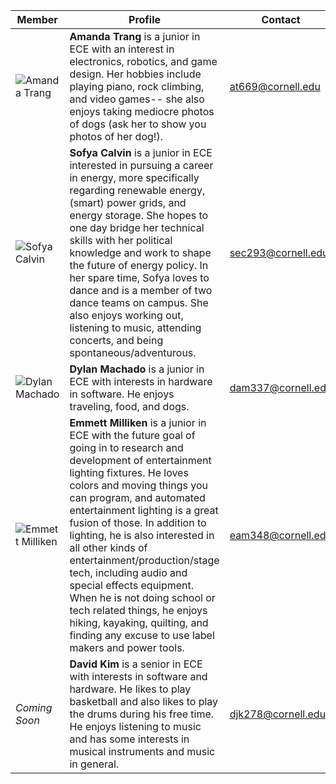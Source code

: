 Member | Profile | Contact
--------------|-------------------------|---
![Amanda Trang](/images/me.png) | **Amanda Trang** is a junior in ECE with an interest in electronics, robotics, and game design. Her hobbies include playing piano, rock climbing, and video games-- she also enjoys taking mediocre photos of dogs (ask her to show you photos of her dog!). | at669@cornell.edu
![Sofya Calvin](/images/IMG_2533.png) | **Sofya Calvin** is a junior in ECE interested in pursuing a career in energy, more specifically regarding renewable energy, (smart) power grids, and energy storage. She hopes to one day bridge her technical skills with her political knowledge and work to shape the future of energy policy. In her spare time, Sofya loves to dance and is a member of two dance teams on campus. She also enjoys working out, listening to music, attending concerts, and being spontaneous/adventurous. | sec293@cornell.edu
![Dylan Machado](/images/IMG_20170901_195507.png) | **Dylan Machado** is a junior in ECE with interests in hardware in software. He enjoys traveling, food, and dogs. | dam337@cornell.edu
![Emmett Milliken](/images/IMG_0874.png) | **Emmett Milliken** is a junior in ECE with the future goal of going in to research and development of entertainment lighting fixtures. He loves colors and moving things you can program, and automated entertainment lighting is a great fusion of those. In addition to lighting, he is also interested in all other kinds of entertainment/production/stage tech, including audio and special effects equipment. When he is not doing school or tech related things, he enjoys hiking, kayaking, quilting, and finding any excuse to use label makers and power tools. | eam348@cornell.edu
*Coming Soon* | **David Kim** is a senior in ECE with interests in software and hardware. He likes to play basketball and also likes to play the drums during his free time. He enjoys listening to music and has some interests in musical instruments and music in general. | djk278@cornell.edu
